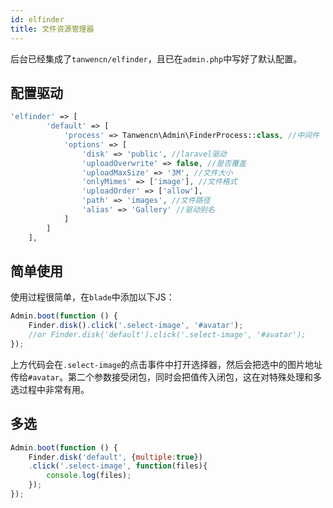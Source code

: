 ```yaml
---
id: elfinder
title: 文件资源管理器
---
```

后台已经集成了```tanwencn/elfinder```，且已在```admin.php```中写好了默认配置。

## 配置驱动
```php
'elfinder' => [
        'default' => [
            'process' => Tanwencn\Admin\FinderProcess::class, //中间件
            'options' => [
                'disk' => 'public', //laravel驱动
                'uploadOverwrite' => false, //是否覆盖
                'uploadMaxSize' => '3M', //文件大小
                'onlyMimes' => ['image'], //文件格式
                'uploadOrder' => ['allow'], 
                'path' => 'images', //文件路径
                'alias' => 'Gallery' //驱动别名
            ]
        ]
    ],
```

## 简单使用
使用过程很简单，在```blade```中添加以下JS：
```javascript
Admin.boot(function () {
    Finder.disk().click('.select-image', '#avatar'); 
    //or Finder.disk('default').click('.select-image', '#avatar');
});
```
上方代码会在```.select-image```的点击事件中打开选择器，然后会把选中的图片地址传给```#avatar```。第二个参数接受闭包，同时会把值传入闭包，这在对特殊处理和多选过程中非常有用。

## 多选
```javascript
Admin.boot(function () {
    Finder.disk('default', {multiple:true})
    .click('.select-image', function(files){
        console.log(files);
    });
});
```